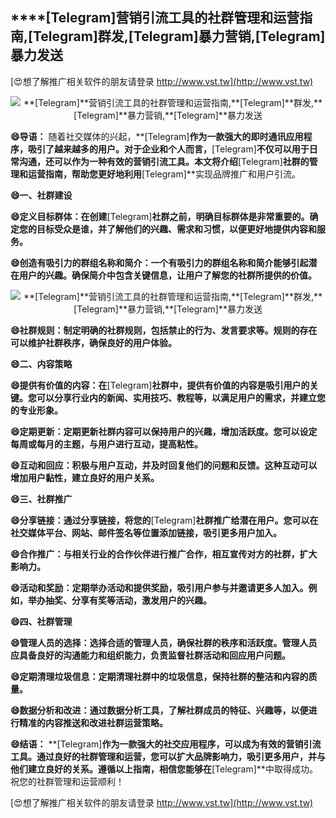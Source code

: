 ## ****[Telegram]**营销引流工具的社群管理和运营指南,**[Telegram]**群发,**[Telegram]**暴力营销,**[Telegram]**暴力发送**

[😍想了解推广相关软件的朋友请登录 http://www.vst.tw](http://www.vst.tw)

 <center><img src="https://vst.tw/MP4/tuiguang/png/7.png" alt="**[Telegram]**营销引流工具的社群管理和运营指南,**[Telegram]**群发,**[Telegram]**暴力营销,**[Telegram]**暴力发送"></center>

**😄导语：**
随着社交媒体的兴起，**[Telegram]**作为一款强大的即时通讯应用程序，吸引了越来越多的用户。对于企业和个人而言，**[Telegram]**不仅可以用于日常沟通，还可以作为一种有效的营销引流工具。本文将介绍**[Telegram]**社群的管理和运营指南，帮助您更好地利用**[Telegram]**实现品牌推广和用户引流。

**😄一、社群建设**

**😄定义目标群体：在创建**[Telegram]**社群之前，明确目标群体是非常重要的。确定您的目标受众是谁，并了解他们的兴趣、需求和习惯，以便更好地提供内容和服务。**

**😄创造有吸引力的群组名称和简介：一个有吸引力的群组名称和简介能够引起潜在用户的兴趣。确保简介中包含关键信息，让用户了解您的社群所提供的价值。**

 <center><img src="https://vst.tw/MP4/tuiguang/png/8.png" alt="**[Telegram]**营销引流工具的社群管理和运营指南,**[Telegram]**群发,**[Telegram]**暴力营销,**[Telegram]**暴力发送"></center>

**😄社群规则：制定明确的社群规则，包括禁止的行为、发言要求等。规则的存在可以维护社群秩序，确保良好的用户体验。**

**😄二、内容策略**

**😄提供有价值的内容：在**[Telegram]**社群中，提供有价值的内容是吸引用户的关键。您可以分享行业内的新闻、实用技巧、教程等，以满足用户的需求，并建立您的专业形象。**

**😄定期更新：定期更新社群内容可以保持用户的兴趣，增加活跃度。您可以设定每周或每月的主题，与用户进行互动，提高粘性。**

**😄互动和回应：积极与用户互动，并及时回复他们的问题和反馈。这种互动可以增加用户黏性，建立良好的用户关系。**

**😄三、社群推广**

**😄分享链接：通过分享链接，将您的**[Telegram]**社群推广给潜在用户。您可以在社交媒体平台、网站、邮件签名等位置添加链接，吸引更多用户加入。**

**😄合作推广：与相关行业的合作伙伴进行推广合作，相互宣传对方的社群，扩大影响力。**

**😄活动和奖励：定期举办活动和提供奖励，吸引用户参与并邀请更多人加入。例如，举办抽奖、分享有奖等活动，激发用户的兴趣。**

**😄四、社群管理**

**😄管理人员的选择：选择合适的管理人员，确保社群的秩序和活跃度。管理人员应具备良好的沟通能力和组织能力，负责监督社群活动和回应用户问题。**

**😄定期清理垃圾信息：定期清理社群中的垃圾信息，保持社群的整洁和内容的质量。**

**😄数据分析和改进：通过数据分析工具，了解社群成员的特征、兴趣等，以便进行精准的内容推送和改进社群运营策略。**

**😄结语：**
**[Telegram]**作为一款强大的社交应用程序，可以成为有效的营销引流工具。通过良好的社群管理和运营，您可以扩大品牌影响力，吸引更多用户，并与他们建立良好的关系。遵循以上指南，相信您能够在**[Telegram]**中取得成功。祝您的社群管理和运营顺利！

[😍想了解推广相关软件的朋友请登录 http://www.vst.tw](http://www.vst.tw)




